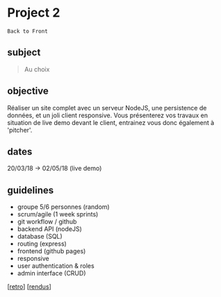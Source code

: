 # Project 2
`Back to Front`

## subject

> Au choix

## objective

Réaliser un site complet avec un serveur NodeJS, une persistence de données, et un joli client responsive.
Vous présenterez vos travaux en situation de live demo devant le client, entrainez vous donc également à 'pitcher'.

## dates
20/03/18 -> 02/05/18 (live demo)

## guidelines

- groupe 5/6 personnes (random)
- scrum/agile (1 week sprints)
- git workflow / github
- backend API (nodeJS)
- database (SQL)
- routing (express)
- frontend (github pages)
- responsive
- user authentication & roles
- admin interface (CRUD)

[[retro](retro.md)]
[[rendus](rendus.md)]
